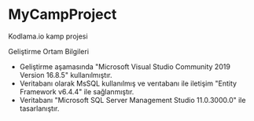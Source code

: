 # MyCampProject
Kodlama.io kamp projesi

Geliştirme Ortam Bilgileri
* Geliştirme aşamasında "Microsoft Visual Studio Community 2019 Version 16.8.5" kullanılmıştır.
* Veritabanı olarak MsSQL kullanılmış ve verıtabanı ile iletişim "Entity Framework v6.4.4" ile sağlanmıştır.
* Veritabanı "Microsoft SQL Server Management Studio 11.0.3000.0" ile tasarlanıştır. 
